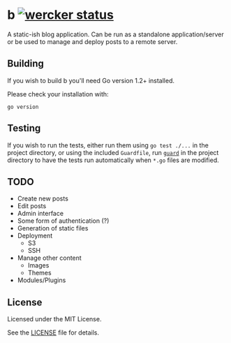 # b [![wercker status](https://app.wercker.com/status/eaa45a2252df7c1535fddd9cced59e91/s/ "wercker status")](https://app.wercker.com/project/bykey/eaa45a2252df7c1535fddd9cced59e91)

A static-ish blog application. Can be run as a standalone application/server or be used to manage and deploy posts to a remote server.

## Building

If you wish to build b you'll need Go version 1.2+ installed.

Please check your installation with:

```
go version
```

## Testing

If you wish to run the tests, either run them using `go test ./...` in the project directory, or using the included `Guardfile`, run [`guard`](https://github.com/guard/guard) in the project directory to have the tests run automatically when `*.go` files are modified.

## TODO

- Create new posts
- Edit posts
- Admin interface
- Some form of authentication (?)
- Generation of static files
- Deployment
    + S3
    + SSH
- Manage other content
    + Images
    + Themes
- Modules/Plugins

## License

Licensed under the MIT License.

See the [LICENSE](https://github.com/slogsdon/b/blob/master/LICENSE) file for details.